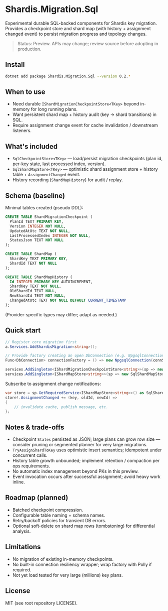 # Shardis.Migration.Sql

Experimental durable SQL-backed components for Shardis key migration. Provides a checkpoint store and shard map (with history + assignment changed event) to persist migration progress and topology changes.

> Status: Preview. APIs may change; review source before adopting in production.

## Install

```bash
dotnet add package Shardis.Migration.Sql --version 0.2.*
```

## When to use

* Need durable `IShardMigrationCheckpointStore<TKey>` beyond in-memory for long running plans.
* Want persistent shard map + history audit (key -> shard transitions) in SQL.
* Require assignment change event for cache invalidation / downstream listeners.

## What's included

* `SqlCheckpointStore<TKey>` — load/persist migration checkpoints (plan id, per-key state, last processed index, version).
* `SqlShardMapStore<TKey>` — optimistic shard assignment store + history table + `AssignmentChanged` event.
* History recording (`ShardMapHistory`) for audit / replay.

## Schema (baseline)

Minimal tables created (pseudo DDL):

```sql
CREATE TABLE ShardMigrationCheckpoint (
  PlanId TEXT PRIMARY KEY,
  Version INTEGER NOT NULL,
  UpdatedAtUtc TEXT NOT NULL,
  LastProcessedIndex INTEGER NOT NULL,
  StatesJson TEXT NOT NULL
);

CREATE TABLE ShardMap (
  ShardKey TEXT PRIMARY KEY,
  ShardId TEXT NOT NULL
);

CREATE TABLE ShardMapHistory (
  Id INTEGER PRIMARY KEY AUTOINCREMENT,
  ShardKey TEXT NOT NULL,
  OldShardId TEXT NULL,
  NewShardId TEXT NOT NULL,
  ChangedAtUtc TEXT NOT NULL DEFAULT CURRENT_TIMESTAMP
);
```

(Provider-specific types may differ; adapt as needed.)

## Quick start

```csharp
// Register core migration first
a.Services.AddShardisMigration<string>();

// Provide factory creating an open DbConnection (e.g. NpgsqlConnection / SqlConnection)
Func<DbConnection> connectionFactory = () => new NpgsqlConnection(connString);

services.AddSingleton<IShardMigrationCheckpointStore<string>>(sp => new SqlCheckpointStore<string>(connectionFactory));
services.AddSingleton<IShardMapStore<string>>(sp => new SqlShardMapStore<string>(connectionFactory));
```

Subscribe to assignment change notifications:

```csharp
var store = sp.GetRequiredService<IShardMapStore<string>>() as SqlShardMapStore<string>;
store!.AssignmentChanged += (key, oldId, newId) =>
{
    // invalidate cache, publish message, etc.
};
```

## Notes & trade-offs

* Checkpoint `States` persisted as JSON; large plans can grow row size — consider pruning or segmented planner for very large migrations.
* `TryAssignShardToKey` uses optimistic insert semantics; idempotent under concurrent calls.
* History table growth unbounded; implement retention / compaction per ops requirements.
* No automatic index management beyond PKs in this preview.
* Event invocation occurs after successful assignment; avoid heavy work inline.

## Roadmap (planned)

* Batched checkpoint compression.
* Configurable table naming + schema names.
* Retry/backoff policies for transient DB errors.
* Optional soft-delete on shard map rows (tombstoning) for differential analysis.

## Limitations

* No migration of existing in-memory checkpoints.
* No built-in connection resiliency wrapper; wrap factory with Polly if required.
* Not yet load tested for very large (millions) key plans.

## License

MIT (see root repository LICENSE).
